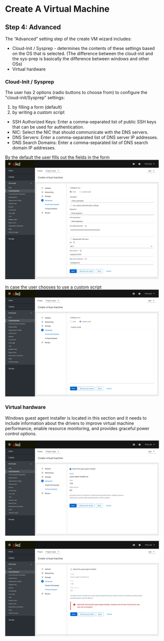 # Create A Virtual Machine

## Step 4: Advanced

The “Advanced” setting step of the create VM wizard includes:

- Cloud-Init / Sysprep - determines the contents of these settings based on the OS that is selected. (The difference between the cloud-init and the sys-prep is basically the difference between windows and other OSs)
- Virtual hardware

### Cloud-Init / Sysprep

The user has 2 options (radio buttons to choose from) to configure the "cloud-init/Sysprep" settings:

1. by filling a form (default)
2. by writing a custom script

- SSH Authorized Keys: Enter a comma-separated list of public SSH keys that can be used for authentication.
- NIC: Select the NIC that should communicate with the DNS servers.
- DNS Servers: Enter a comma-separated list of DNS server IP addresses.
- DNS Search Domains: Enter a comma-separated list of DNS search domain IP addresses.

By the default the user fills out the fields in the form
![user fills form](img/ssh-keys.png)

In case the user chooses to use a custom script
![user writes custom script](img/customscript.png)

### Virtual hardware

Windows guest agent installer is located in this section and it needs to include information about the drivers to improve virtual machine performance, enable resource monitoring, and provides graceful power control options.

![Mount this guest agent installer is checked](img/guest-agent-installer-on.png)

![Mount this guest agent installer is unchecked and alert notification](img/alert-notification.png)
